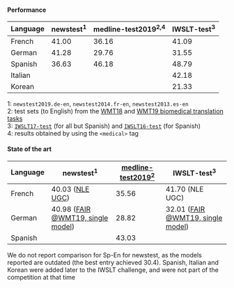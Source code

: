 #### Performance


|Language|newstest<sup>1</sup>|medline-test2019<sup>2,4</sup>|IWSLT-test<sup>3</sup>|
|--------|--------|----------------|----------------|
|French|41.00|36.16|41.09|
|German|41.28|29.76|31.55|
|Spanish|36.63|46.18|48.79|
|Italian|||42.18
|Korean|||21.33

1: `newstest2019.de-en`, `newstest2014.fr-en`, `newstest2013.es-en` <br>
2: test sets (to English) from the [WMT18](http://www.statmt.org/wmt18/biomedical-translation-task.html) and [WMT19 biomedical translation tasks](http://www.statmt.org/wmt19/biomedical-translation-task.html) <br>
3: [`IWSLT17-test`](https://wit3.fbk.eu/) (for all but Spanish) and [`IWSLT16-test`](https://wit3.fbk.eu/mt.php?release=2016-01-more) (for Spanish) <br>
4: results obtained by using the `<medical>` tag <br>

#### State of the art

|Language|newstest<sup>1</sup>|[medline-test2019<sup>2</sup>](http://www.statmt.org/wmt19/wmt-2019-biomedical-results.pdf)|IWSLT-test<sup>3</sup>|
|--------|--------|----------------|----------------|
|French|40.03 ([NLE UGC](https://arxiv.org/abs/1910.14589))|35.56|41.70 (NLE UGC)|
|German|40.98 ([FAIR @WMT19, single model](https://github.com/pytorch/fairseq/blob/master/examples/wmt19/README.md))|28.82|32.01 ([FAIR @WMT19, single model](https://github.com/pytorch/fairseq/blob/master/examples/wmt19/README.md))|
|Spanish||43.03||

We do not report comparison for Sp-En for newstest, as the models reported are outdated (the best entry achieved 30.4). 
Spanish, Italian and Korean were added later to the IWSLT challenge, and were not part of the competition at that time
